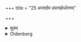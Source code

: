 +++
title = "25 अन्तर्ग्राम उपानहोर्धारणम्"

+++

<details><summary>मूलम्</summary>

अन्तर्ग्राम उपानहोर्धारणम् २५
</details>

<details><summary>Oldenberg</summary>

25. 'Wearing shoes in the village,
</details>
